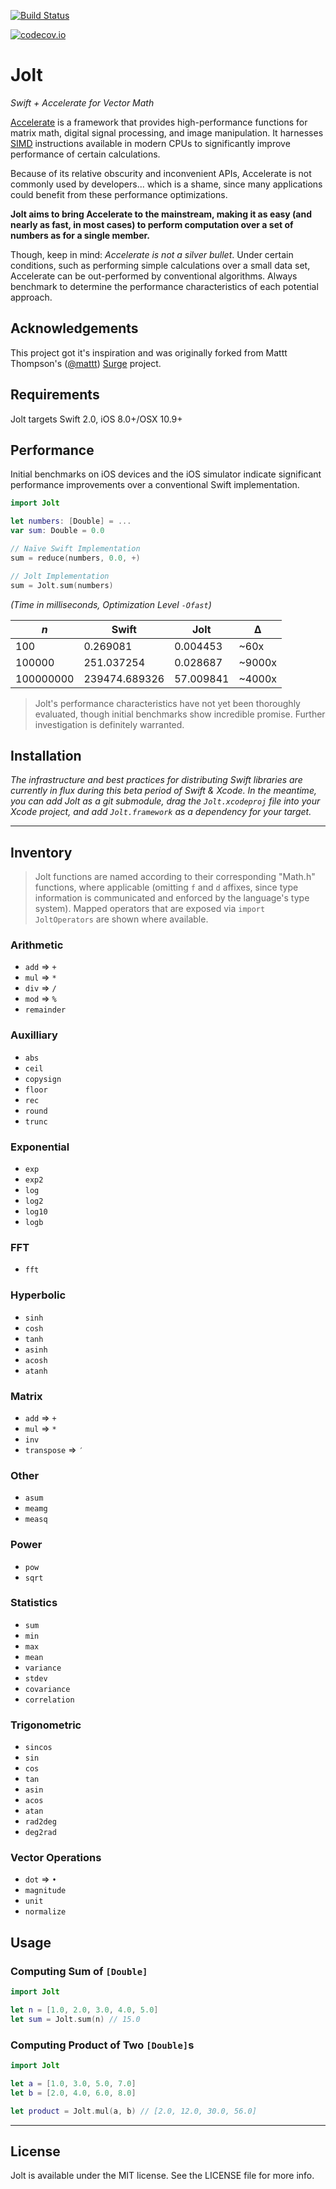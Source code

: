 [![Build Status](https://travis-ci.org/scottrhoyt/Jolt.svg?branch=master)](https://travis-ci.org/scottrhoyt/Jolt)

[![codecov.io](http://codecov.io/github/scottrhoyt/Jolt/coverage.svg?branch=master)](http://codecov.io/github/scottrhoyt/Jolt?branch=master)

# Jolt
*Swift + Accelerate for Vector Math*

[Accelerate](https://developer.apple.com/library/mac/documentation/Accelerate/Reference/AccelerateFWRef/_index.html) is a framework that provides high-performance functions for matrix math, digital signal processing, and image manipulation. It harnesses [SIMD](http://en.wikipedia.org/wiki/SIMD) instructions available in modern CPUs to significantly improve performance of certain calculations.

Because of its relative obscurity and inconvenient APIs, Accelerate is not commonly used by developers... which is a shame, since many applications could benefit from these performance optimizations.

**Jolt aims to bring Accelerate to the mainstream, making it as easy (and nearly as fast, in most cases) to perform computation over a set of numbers as for a single member.**

Though, keep in mind: _Accelerate is not a silver bullet_. Under certain conditions, such as performing simple calculations over a small data set, Accelerate can be out-performed by conventional algorithms. Always benchmark to determine the performance characteristics of each potential approach.

## Acknowledgements

This project got it's inspiration and was originally forked from Mattt Thompson's ([@mattt](https://twitter.com/mattt)) [Surge](https://github.com/mattt/Jolt) project.

## Requirements

Jolt targets Swift 2.0, iOS 8.0+/OSX 10.9+

## Performance

Initial benchmarks on iOS devices and the iOS simulator indicate significant performance improvements over a conventional Swift implementation.

```swift
import Jolt

let numbers: [Double] = ...
var sum: Double = 0.0

// Naïve Swift Implementation
sum = reduce(numbers, 0.0, +)

// Jolt Implementation
sum = Jolt.sum(numbers)
```

_(Time in milliseconds, Optimization Level `-Ofast`)_

|    _n_     |   Swift          |   Jolt       |   Δ       |
|------------|------------------|---------------|-----------|
| 100        | 0.269081         | 0.004453      | ~60x      |
| 100000     | 251.037254       | 0.028687      | ~9000x    |
| 100000000  | 239474.689326    | 57.009841     | ~4000x    |

> Jolt's performance characteristics have not yet been thoroughly evaluated, though initial benchmarks show incredible promise. Further investigation is definitely warranted.

## Installation

_The infrastructure and best practices for distributing Swift libraries are currently in flux during this beta period of Swift & Xcode. In the meantime, you can add Jolt as a git submodule, drag the `Jolt.xcodeproj` file into your Xcode project, and add `Jolt.framework` as a dependency for your target._

---

## Inventory

> Jolt functions are named according to their corresponding "Math.h" functions, where applicable (omitting `f` and `d` affixes, since type information is communicated and enforced by the language's type system). Mapped operators that are exposed via `import JoltOperators` are shown where available.

### Arithmetic

- `add` => `+`
- `mul` => `*`
- `div` => `/`
- `mod` => `%`
- `remainder`

### Auxilliary

- `abs`
- `ceil`
- `copysign`
- `floor`
- `rec`
- `round`
- `trunc`

### Exponential

- `exp`
- `exp2`
- `log`
- `log2`
- `log10`
- `logb`

### FFT

- `fft`

### Hyperbolic

- `sinh`
- `cosh`
- `tanh`
- `asinh`
- `acosh`
- `atanh`

### Matrix

- `add` => `+`
- `mul` => `*`
- `inv`
- `transpose` => `′`

### Other

- `asum`
- `meamg`
- `measq`

### Power

- `pow`
- `sqrt`

### Statistics

- `sum`
- `min`
- `max`
- `mean`
- `variance`
- `stdev`
- `covariance`
- `correlation`

### Trigonometric

- `sincos`
- `sin`
- `cos`
- `tan`
- `asin`
- `acos`
- `atan`
- `rad2deg`
- `deg2rad`

### Vector Operations

- `dot` => `•`
- `magnitude`
- `unit`
- `normalize`

## Usage

### Computing Sum of `[Double]`

```swift
import Jolt

let n = [1.0, 2.0, 3.0, 4.0, 5.0]
let sum = Jolt.sum(n) // 15.0
```

### Computing Product of Two `[Double]`s

```swift
import Jolt

let a = [1.0, 3.0, 5.0, 7.0]
let b = [2.0, 4.0, 6.0, 8.0]

let product = Jolt.mul(a, b) // [2.0, 12.0, 30.0, 56.0]
```

---

## License

Jolt is available under the MIT license. See the LICENSE file for more info.
